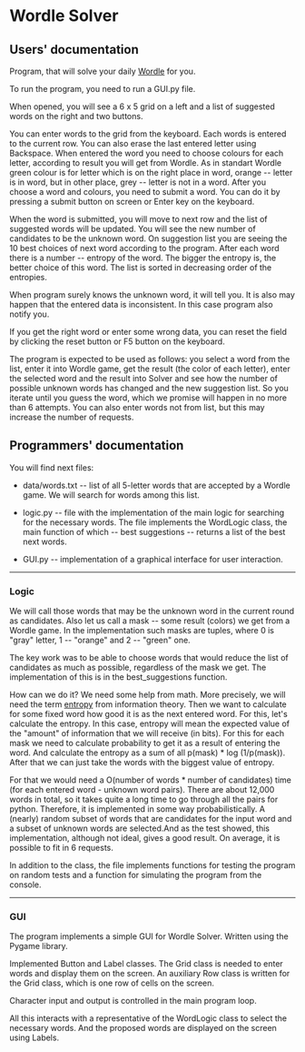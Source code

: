 # Wordle Solver
## Users' documentation

Program, that will solve your daily [Wordle](https://www.nytimes.com/games/wordle/index.html) for you. 

To run the program, you need to run a GUI.py file.

When opened, you will see a 6 x 5 grid on a left and a list of suggested words on the right and two buttons.

You can enter words to the grid from the keyboard. Each words is entered to the current row. You can also erase the last entered letter using Backspace. When entered the word you need to choose colours for each letter, according to result you will get from Wordle. As in standart Wordle green colour is for letter which is on the right place in word, orange -- letter is in word, but in other place, grey -- letter is not in a word. After you choose a word and colours, you need to submit a word. You can do it by pressing a submit button on screen or Enter key on the keyboard.

When the word is submitted, you will move to next row and the list of suggested words will be updated. You will see the new number of candidates to be the unknown word. On suggestion list you are seeing the 10 best choices  of next word according to the program. After each word there is a number -- entropy of the word. The bigger the entropy is, the better choice of this word. The list is sorted in decreasing order of the entropies. 

When program surely knows the unknown word, it will tell you. It is also may happen that the entered data is inconsistent. In this case program also notify you. 

If you get the right word or enter some wrong data, you can reset the field by clicking the reset button or F5 button on the keyboard.

The program is expected to be used as follows: you select a word from the list, enter it into Wordle game, get the result (the color of each letter), enter the selected word and the result into Solver and see how the number of possible unknown words has changed and the new suggestion list. So you iterate until you guess the word, which we promise will happen in no more than 6 attempts. You can also enter words not from list, but this may increase the number of requests.

## Programmers' documentation

You will find next files:

- data/words.txt -- list of all 5-letter words that are accepted by a Wordle game. We will search for words among this list.

- logic.py -- file with the implementation of the main logic for searching for the necessary words. The file implements the WordLogic class, the main function of which -- best suggestions -- returns a list of the best next words.

- GUI.py -- implementation of a graphical interface for user interaction.

---------------	

### Logic

We will call those words that may be the unknown word in the current round as candidates. Also let us call a mask -- some result (colors) we get from a Wordle game. In the implementation such masks are tuples, where 0 is "gray" letter, 1 -- "orange" and 2 -- "green" one.

The key work was to be able to choose words that would reduce the list of candidates as much as possible, regardless of the mask we get. The implementation of this is in the best_suggestions function.

How can we do it? We need some help from math. More precisely, we will need the term [entropy](https://en.wikipedia.org/wiki/Entropy_(information_theory)) from information theory. Then we want to calculate for some fixed word how good it is as the next entered word. For this, let's calculate the entropy. In this case, entropy will mean the expected value of the "amount" of information that we will receive (in bits). For this for each mask we need to calculate probability to get it as a result of entering the word. And calculate the entropy as a sum of all p(mask) * log (1/p(mask)). After that we can just take the words with the biggest value of entropy.

For that we would need a O(number of words * number of candidates) time (for each entered word - unknown word pairs). There are about 12,000 words in total, so it takes quite a long time to go through all the pairs for python. Therefore, it is implemented in some way probabilistically. A (nearly) random subset of words that are candidates for the input word and a subset of unknown words are selected.And as the test showed, this implementation, although not ideal, gives a good result. On average, it is possible to fit in 6 requests.

In addition to the class, the file implements functions for testing the program on random tests and a function for simulating the program from the console.

---------------	

### GUI

The program implements a simple GUI for Wordle Solver. Written using the Pygame library. 

Implemented Button and Label classes. The Grid class is needed to enter words and display them on the screen. An auxiliary Row class is written for the Grid class, which is one row of cells on the screen.

Character input and output is controlled in the main program loop.

All this interacts with a representative of the WordLogic class to select the necessary words. And the proposed words are displayed on the screen using Labels.
